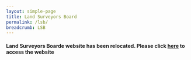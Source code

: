 ```yaml
---
layout: simple-page
title: Land Surveyors Board
permalink: /lsb/
breadcrumb: LSB
---
```


#### Land Surveyors Boarde website has been relocated. Please click [here](https://lsb.mlaw.gov.sg) to access the website
